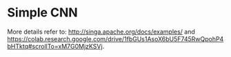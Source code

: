 # Simple CNN

More details refer to: <http://singa.apache.org/docs/examples/> and <https://colab.research.google.com/drive/1fbGUs1AsoX6bU5F745RwQpohP4bHTktq#scrollTo=xM7G0MjzKSVj>.
